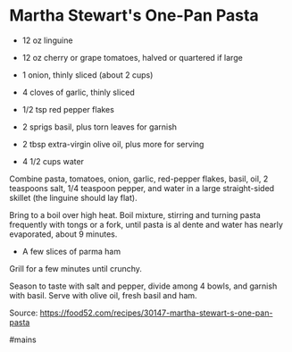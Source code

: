 # Martha Stewart's One-Pan Pasta

- 12 oz linguine
- 12 oz cherry or grape tomatoes, halved or quartered if large
- 1 onion, thinly sliced (about 2 cups)
- 4 cloves of garlic, thinly sliced
- 1/2 tsp red pepper flakes
- 2 sprigs basil, plus torn leaves for garnish
- 2	tbsp extra-virgin olive oil, plus more for serving

- 4 1/2 cups water

Combine pasta, tomatoes, onion, garlic, red-pepper flakes, basil, oil, 2 teaspoons salt, 1/4 teaspoon pepper, and water in a large straight-sided skillet (the linguine should lay flat).

Bring to a boil over high heat. Boil mixture, stirring and turning pasta frequently with tongs or a fork, until pasta is al dente and water has nearly evaporated, about 9 minutes.

- A few slices of parma ham

Grill for a few minutes until crunchy.

Season to taste with salt and pepper, divide among 4 bowls, and garnish with basil. Serve with olive oil, fresh basil and ham.

Source: https://food52.com/recipes/30147-martha-stewart-s-one-pan-pasta

#mains
